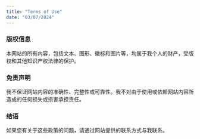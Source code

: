```yaml
---
title: "Terms of Use"
date: "03/07/2024"
---
```


### 版权信息

本网站的所有内容，包括文本、图形、徽标和图片等，均属于我个人的财产，受版权和其他知识产权法律的保护。

### 免责声明

我不保证网站内容的准确性、完整性或可靠性。我不对由于使用或依赖网站内容所造成的任何损失或损害承担责任。

### 结语

如果您有关于这些政策的问题，请通过网站提供的联系方式与我联系。
